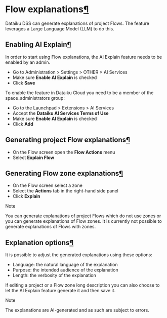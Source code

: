 Flow explanations[¶](#flow-explanations "Permalink to this heading")
====================================================================


Dataiku DSS can generate explanations of project Flows. The feature leverages a
Large Language Model (LLM) to do this.



Enabling AI Explain[¶](#enabling-ai-explain "Permalink to this heading")
------------------------------------------------------------------------


In order to start using Flow explanations, the AI Explain feature needs to be
enabled by an admin.


* Go to Administration \> Settings \> OTHER \> AI Services
* Make sure **Enable AI Explain** is checked
* Click **Save**


To enable the feature in Dataiku Cloud you need to be a member of the space\_administrators group:


* Go to the Launchpad \> Extensions \> AI Services
* Accept the **Dataiku AI Services Terms of Use**
* Make sure **Enable AI Explain** is checked
* Click **Add**




Generating project Flow explanations[¶](#generating-project-flow-explanations "Permalink to this heading")
----------------------------------------------------------------------------------------------------------


* On the Flow screen open the **Flow Actions** menu
* Select **Explain Flow**




Generating Flow zone explanations[¶](#generating-flow-zone-explanations "Permalink to this heading")
----------------------------------------------------------------------------------------------------


* On the Flow screen select a zone
* Select the **Actions** tab in the right\-hand side panel
* Click **Explain**



Note


You can generate explanations of project Flows which do not use zones
or you can generate explanations of Flow zones. It is currently not
possible to generate explanations of Flows with zones.





Explanation options[¶](#explanation-options "Permalink to this heading")
------------------------------------------------------------------------


It is possible to adjust the generated explanations using these options:


* Language: the natural language of the explanation
* Purpose: the intended audience of the explanation
* Length: the verbosity of the explanation


If editing a project or a Flow zone long description you can also choose to let
the AI Explain feature generate it and then save it.



Note


The explanations are AI\-generated and as such are subject to errors.